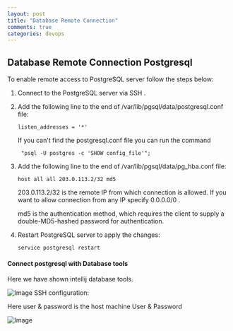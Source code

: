 ```yaml
---
layout: post
title: "Database Remote Connection"
comments: true
categories: devops
---
```


## Database Remote Connection Postgresql
To enable remote access to PostgreSQL server follow the steps below:
1. Connect to the PostgreSQL server via SSH .

2. Add the following line to the end of /var/lib/pgsql/data/postgresql.conf file:
    ```
    listen_addresses = '*'
    ```
    If you can't find the postgresql.conf file you can run the command 
        
        "psql -U postgres -c 'SHOW config_file'";
2. Add the following line to the end of /var/lib/pgsql/data/pg_hba.conf file:

    ```
    host all all 203.0.113.2/32 md5
    ```

    203.0.113.2/32 is the remote IP from which connection is allowed. If you want to allow connection from any IP specify 0.0.0.0/0 .
    
    md5 is the authentication method, which requires the client to supply a double-MD5-hashed password for authentication.
    
3. Restart PostgreSQL server to apply the changes:

    ```
    service postgresql restart
    ```
    
#### Connect postgresql with Database tools

Here we have shown intellij database tools.

![Image](../../../../static/img/postgresql.PNG)
SSH configuration: 

Here user & password is the host machine User & Password 

![Image](../../../../static/img/postgresql.PNG)





